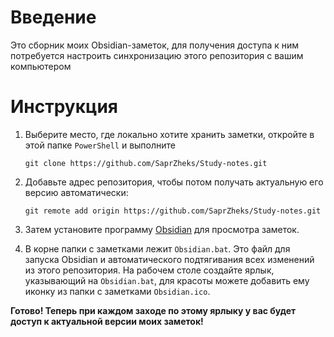 # Введение
Это сборник моих Obsidian-заметок, для получения доступа к ним потребуется настроить синхронизацию этого репозитория с вашим компьютером
# Инструкция
1. Выберите место, где локально хотите хранить заметки, откройте в этой папке `PowerShell` и выполните

   `git clone https://github.com/SaprZheks/Study-notes.git`
3. Добавьте адрес репозитория, чтобы потом получать актуальную его версию автоматически:

   `git remote add origin https://github.com/SaprZheks/Study-notes.git`
5. Затем установите программу [Obsidian](https://obsidian.md/download) для просмотра заметок.
6. В корне папки с заметками лежит `Obsidian.bat`. Это файл для запуска Obsidian и автоматического подтягивания всех изменений из этого репозитория. На рабочем столе создайте ярлык, указывающий на `Obsidian.bat`, для красоты можете добавить ему иконку из папки с заметками `Obsidian.ico`.

**Готово! Теперь при каждом заходе по этому ярлыку у вас будет доступ к актуальной версии моих заметок!**
